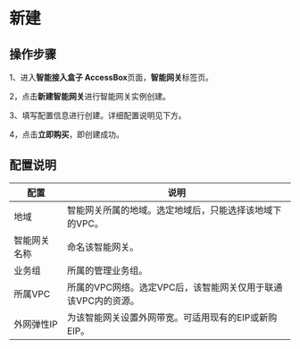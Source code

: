 

# 新建

## 操作步骤

1、进入**智能接入盒子 AccessBox**页面，**智能网关**标签页。

2，点击**新建智能网关**进行智能网关实例创建。

3、填写配置信息进行创建。详细配置说明见下方。

4，点击**立即购买**，即创建成功。


## 配置说明

| 配置     | 说明                                  |
| ------ | ----------------------------------- |
| 地域     | 智能网关所属的地域。选定地域后，只能选择该地域下的VPC。       |
| 智能网关名称 | 命名该智能网关。                            |
| 业务组    | 所属的管理业务组。                           |
| 所属VPC  | 所属的VPC网络。选定VPC后，该智能网关仅用于联通该VPC内的资源。 |
| 外网弹性IP | 为该智能网关设置外网带宽。可适用现有的EIP或新购EIP。       |
